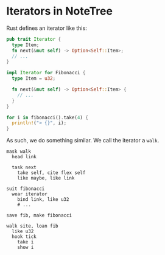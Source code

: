 # Iterators in NoteTree

Rust defines an iterator like this:

```rs
pub trait Iterator {
  type Item;
  fn next(&mut self) -> Option<Self::Item>;
  // ...
}

impl Iterator for Fibonacci {
  type Item = u32;

  fn next(&mut self) -> Option<Self::Item> {
    // ...
  }
}

for i in fibonacci().take(4) {
  println!("> {}", i);
}
```

As such, we do something similar. We call the iterator a `walk`.

```
mask walk
  head link

  task next
    take self, cite flex self
    like maybe, like link

suit fibonacci
  wear iterator
    bind link, like u32
    # ...

save fib, make fibonacci

walk site, loan fib
  like u32
  hook tick
    take i
    show i
```
